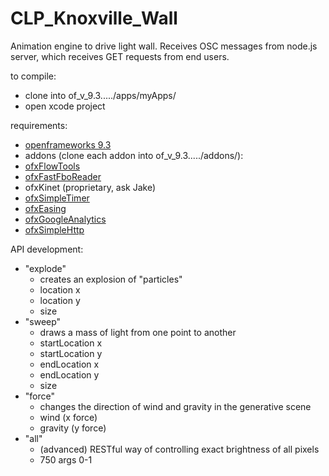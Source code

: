 # CLP_Knoxville_Wall
Animation engine to drive light wall. Receives OSC messages from node.js server, which receives GET requests from end users.

to compile:
  - clone into of_v_9.3...../apps/myApps/
  - open xcode project

requirements:
- [openframeworks 9.3](http://openframeworks.cc/download/)
- addons (clone each addon into of_v_9.3...../addons/):
- [ofxFlowTools](https://github.com/jmarsico/ofxFlowTools)
- [ofxFastFboReader](https://github.com/satoruhiga/ofxFastFboReader)
- ofxKinet (proprietary, ask Jake)
- [ofxSimpleTimer](https://github.com/jmarsico/ofxSimpleTimer.git)
- [ofxEasing](https://github.com/arturoc/ofxEasing.git)
- [ofxGoogleAnalytics](https://github.com/armadillu/ofxGoogleAnalytics.git)
- [ofxSimpleHttp](https://github.com/armadillu/ofxSimpleHttp)

API development:
- "explode"
    - creates an explosion of "particles"
    - location x
    - location y
    - size
- "sweep"
    - draws a mass of light from one point to another
    - startLocation x
    - startLocation y
    - endLocation x
    - endLocation y
    - size
- "force"
    - changes the direction of wind and gravity in the generative scene
    - wind (x force)
    - gravity (y force)
- "all"
    - (advanced) RESTful way of controlling exact brightness of all pixels
    - 750 args 0-1
